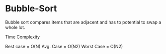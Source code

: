 # Bubble-Sort
Bubble sort compares items that are adjacent and has to potential to swap a whole lot.

Time Complexity

Best case  = O(N)
Avg. Case = O(N2)
Worst Case = O(N2)
